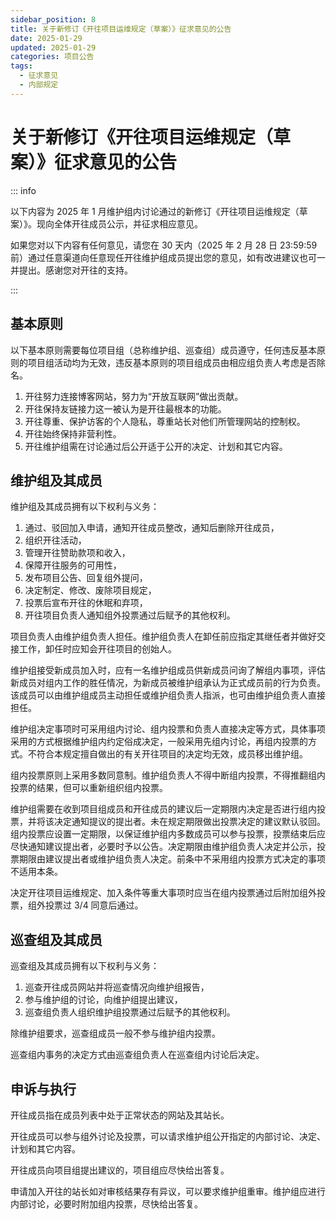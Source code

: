 ```yaml
---
sidebar_position: 8
title: 关于新修订《开往项目运维规定（草案）》征求意见的公告
date: 2025-01-29
updated: 2025-01-29
categories: 项目公告
tags:
  - 征求意见
  - 内部规定
---
```


# 关于新修订《开往项目运维规定（草案）》征求意见的公告

::: info

以下内容为 2025 年 1 月维护组内讨论通过的新修订《开往项目运维规定（草案）》。现向全体开往成员公示，并征求相应意见。

如果您对以下内容有任何意见，请您在 30 天内（2025 年 2 月 28 日 23:59:59 前）通过任意渠道向任意现任开往维护组成员提出您的意见，如有改进建议也可一并提出。感谢您对开往的支持。

:::

## 基本原则

以下基本原则需要每位项目组（总称维护组、巡查组）成员遵守，任何违反基本原则的项目组活动均为无效，违反基本原则的项目组成员由相应组负责人考虑是否除名。

1. 开往努力连接博客网站，努力为“开放互联网”做出贡献。
2. 开往保持友链接力这一被认为是开往最根本的功能。
3. 开往尊重、保护访客的个人隐私，尊重站长对他们所管理网站的控制权。
4. 开往始终保持非营利性。
5. 开往维护组需在讨论通过后公开适于公开的决定、计划和其它内容。

## 维护组及其成员

维护组及其成员拥有以下权利与义务：

1. 通过、驳回加入申请，通知开往成员整改，通知后删除开往成员，
2. 组织开往活动，
3. 管理开往赞助款项和收入，
4. 保障开往服务的可用性，
5. 发布项目公告、回复组外提问，
6. 决定制定、修改、废除项目规定，
7. 投票后宣布开往的休眠和弃项，
8. 开往项目负责人通知组外投票通过后赋予的其他权利。

项目负责人由维护组负责人担任。维护组负责人在卸任前应指定其继任者并做好交接工作，卸任时应知会开往项目的创始人。

维护组接受新成员加入时，应有一名维护组成员供新成员问询了解组内事项，评估新成员对组内工作的胜任情况，为新成员被维护组承认为正式成员前的行为负责。该成员可以由维护组成员主动担任或维护组负责人指派，也可由维护组负责人直接担任。

维护组决定事项时可采用组内讨论、组内投票和负责人直接决定等方式，具体事项采用的方式根据维护组内约定俗成决定，一般采用先组内讨论，再组内投票的方式。不符合本规定擅自做出的有关开往项目的决定均无效，成员移出维护组。

组内投票原则上采用多数同意制。维护组负责人不得中断组内投票，不得推翻组内投票的结果，但可以重新组织组内投票。

维护组需要在收到项目组成员和开往成员的建议后一定期限内决定是否进行组内投票，并将该决定通知提议的提出者。未在规定期限做出投票决定的建议默认驳回。组内投票应设置一定期限，以保证维护组内多数成员可以参与投票，投票结束后应尽快通知建议提出者，必要时予以公告。决定期限由维护组负责人决定并公示，投票期限由建议提出者或维护组负责人决定。前条中不采用组内投票方式决定的事项不适用本条。

决定开往项目运维规定、加入条件等重大事项时应当在组内投票通过后附加组外投票，组外投票过 3/4 同意后通过。

## 巡查组及其成员

巡查组及其成员拥有以下权利与义务：

1. 巡查开往成员网站并将巡查情况向维护组报告，
2. 参与维护组的讨论，向维护组提出建议，
3. 巡查组负责人组织维护组投票通过后赋予的其他权利。

除维护组要求，巡查组成员一般不参与维护组内投票。

巡查组内事务的决定方式由巡查组负责人在巡查组内讨论后决定。

## 申诉与执行

开往成员指在成员列表中处于正常状态的网站及其站长。

开往成员可以参与组外讨论及投票，可以请求维护组公开指定的内部讨论、决定、计划和其它内容。

开往成员向项目组提出建议的，项目组应尽快给出答复。

申请加入开往的站长如对审核结果存有异议，可以要求维护组重审。维护组应进行内部讨论，必要时附加组内投票，尽快给出答复。

